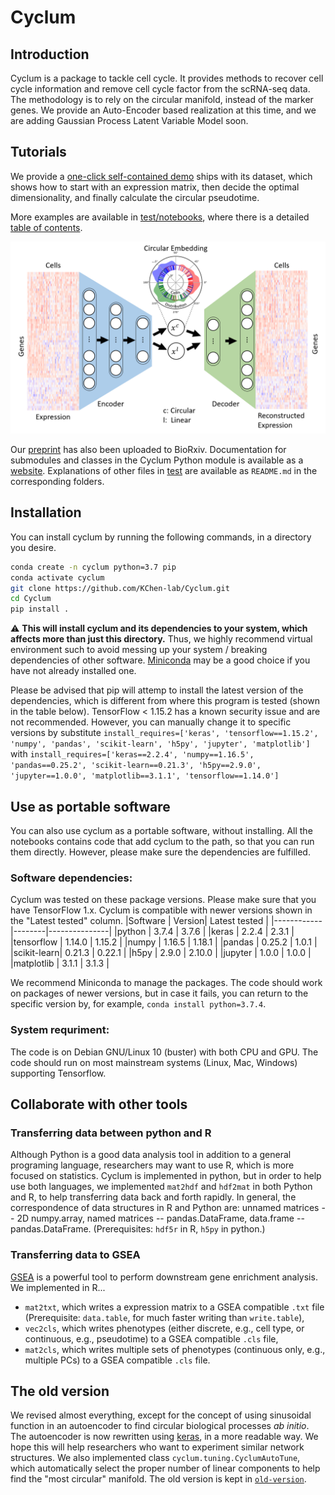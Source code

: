 # Cyclum

## Introduction
Cyclum is a package to tackle cell cycle. It provides methods to recover cell cycle information and remove cell cycle factor from the scRNA-seq data. The methodology is to rely on the circular manifold, instead of the marker genes. We provide an Auto-Encoder based realization at this time, and we are adding Gaussian Process Latent Variable Model soon.

## Tutorials
We provide a [one-click self-contained demo](https://github.com/KChen-lab/Cyclum-Demo) ships with its dataset, which shows how to start with an expression matrix, then decide the optimal dimensionality, and finally calculate the circular pseudotime. 

More examples are available in [test/notebooks](https://github.com/KChen-lab/Cyclum/tree/master/tests/notebooks), where there is a detailed [table of contents](https://github.com/KChen-lab/Cyclum/blob/master/tests/notebooks/README.md). 

![Illustration](old-version/docs/Illustration.PNG)

Our [preprint](https://www.biorxiv.org/content/10.1101/625566v1) has also been uploaded to BioRxiv. Documentation for submodules and classes in the Cyclum Python module is available as a [website](https://kchen-lab.github.io/Cyclum/docs/_build/html/index.html). Explanations of other files in [test](https://github.com/KChen-lab/Cyclum/tree/master/tests) are available as `README.md` in the corresponding folders.

## Installation
You can install cyclum by running the following commands, in a directory you desire.

```bash
conda create -n cyclum python=3.7 pip
conda activate cyclum
git clone https://github.com/KChen-lab/Cyclum.git
cd Cyclum
pip install .
```
:warning: **This will install cyclum and its dependencies to your system, which affects more than just this directory.** Thus, we highly recommend virtual environment such to avoid messing up your system / breaking dependencies of other software. [Miniconda](https://docs.conda.io/en/latest/miniconda.html) may be a good choice if you have not already installed one.

Please be advised that pip will attemp to install the latest version of the dependencies, which is different from where this program is tested (shown in the table below). TensorFlow < 1.15.2 has a known security issue and are not recommended. However, you can manually change it to specific versions by substitute `install_requires=['keras', 'tensorflow==1.15.2', 'numpy', 'pandas', 'scikit-learn', 'h5py', 'jupyter', 'matplotlib']` with `install_requires=['keras==2.2.4', 'numpy==1.16.5', 'pandas==0.25.2', 'scikit-learn==0.21.3', 'h5py==2.9.0', 'jupyter==1.0.0', 'matplotlib==3.1.1', 'tensorflow==1.14.0']`

## Use as portable software
You can also use cyclum as a portable software, without installing. All the notebooks contains code that add cyclum to the path, so that you can run them directly. However, please make sure the dependencies are fulfilled. 

### Software dependencies: 
Cyclum was tested on these package versions. Please make sure that you have TensorFlow 1.x. Cyclum is compatible with newer versions shown in the "Latest tested" column.
|Software    | Version| Latest tested |
|------------|--------|---------------|
|python      | 3.7.4  | 3.7.6         |
|keras       | 2.2.4  | 2.3.1         |
|tensorflow  | 1.14.0 | 1.15.2        |
|numpy       | 1.16.5 | 1.18.1        |
|pandas      | 0.25.2 | 1.0.1         |
|scikit-learn| 0.21.3 | 0.22.1        |
|h5py        | 2.9.0  | 2.10.0        |
|jupyter     | 1.0.0  | 1.0.0         |
|matplotlib  | 3.1.1  | 3.1.3         |

We recommend Miniconda to manage the packages. The code should work on packages of newer versions, but in case it fails, you can return to the specific version by, for example, `conda install python=3.7.4`.

### System requriment:
The code is on Debian GNU/Linux 10 (buster) with both CPU and GPU. The code should run on most mainstream systems (Linux, Mac, Windows) supporting Tensorflow.

## Collaborate with other tools

### Transferring data between python and R
Although Python is a good data analysis tool in addition to a general programing language, researchers may want to use R, which is more focused on statistics. Cyclum is implemented in python, but in order to help use both languages, we implemented `mat2hdf` and `hdf2mat` in both Python and R, to help transferring data back and forth rapidly. In general, the correspondence of data structures in R and Python are: unnamed matrices -- 2D numpy.array, named matrices -- pandas.DataFrame, data.frame -- pandas.DataFrame. (Prerequisites: `hdf5r` in R, `h5py` in python.)

### Transferring data to GSEA
[GSEA](http://software.broadinstitute.org/gsea/index.jsp) is a powerful tool to perform downstream gene enrichment analysis. We implemented in R...
- `mat2txt`, which writes a expression matrix to a GSEA compatible `.txt` file (Prerequisite: `data.table`, for much faster writing than `write.table`),
- `vec2cls`, which writes phenotypes (either discrete, e.g., cell type, or continuous, e.g., pseudotime) to a GSEA compatible `.cls` file,
- `mat2cls`, which writes multiple sets of phenotypes (continuous only, e.g., multiple PCs) to a GSEA compatible `.cls` file.

## The old version
We revised almost everything, except for the concept of using sinusoidal function in an autoencoder to find circular biological processes *ab initio*. The autoencoder is now rewritten using [keras](https://keras.io/), in a more readable way. We hope this will help researchers who want to experiment similar network structures. We also implemented class `cyclum.tuning.CyclumAutoTune`, which automatically select the proper number of linear components to help find the "most circular" manifold. The old version is kept in [`old-version`](old-version).
